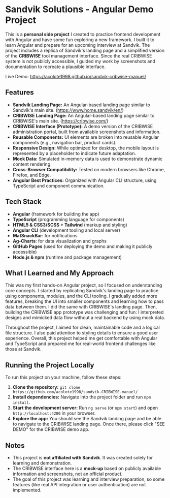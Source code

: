 # Sandvik Solutions - Angular Demo Project

This is a **personal side project** I created to practice frontend development with Angular and have some fun exploring a new framework. I built it to learn Angular and prepare for an upcoming interview at Sandvik. The project includes a replica of Sandvik's landing page and a simplified version of the **CRIBWISE** tool management interface. Since the real CRIBWISE system is not publicly accessible, I guided my work by screenshots and documentation to recreate a plausible interface.

Live Demo: https://acolote1998.github.io/sandvik-cribwise-manuel/

## Features

- **Sandvik Landing Page:** An Angular-based landing page similar to Sandvik's main site.
  (https://www.home.sandvik/en/)
- **CRIBWISE Landing Page:** An Angular-based landing page similar to CRIBWISE's main site. (https://cribwise.com/)
- **CRIBWISE Interface (Prototype):** A demo version of the CRIBWISE administration portal, built from available screenshots and information.
- **Reusable Components:** UI elements are broken into reusable Angular components (e.g., navigation bar, product cards).
- **Responsive Design:** While optimized for desktop, the mobile layout is represented by a placeholder to indicate future adaptation.
- **Mock Data:** Simulated in-memory data is used to demonstrate dynamic content rendering.
- **Cross-Browser Compatibility:** Tested on modern browsers like Chrome, Firefox, and Edge.
- **Angular Best Practices:** Organized with Angular CLI structure, using TypeScript and component communication.

## Tech Stack

- **Angular** (framework for building the app)
- **TypeScript** (programming language for components)
- **HTML5 & CSS3/SCSS + Tailwind** (markup and styling)
- **Angular CLI** (development tooling and local server)
- **MatSnackBar**: for notifications
- **Ag-Charts**: for data visualization and graphs
- **GitHub Pages** (used for deploying the demo and making it publicly accessible)
- **Node.js & npm** (runtime and package management)

## What I Learned and My Approach

This was my first hands-on Angular project, so I focused on understanding core concepts. I started by replicating Sandvik's landing page to practice using components, modules, and the CLI tooling. I gradually added more features, breaking the UI into smaller components and learning how to pass data between them. I did the same with CRIBWISE's landing page. Then, building the CRIBWISE app prototype was challenging and fun: I interpreted designs and mimicked data flow without a real backend by using mock data.

Throughout the project, I aimed for clean, maintainable code and a logical file structure. I also paid attention to styling details to ensure a good user experience. Overall, this project helped me get comfortable with Angular and TypeScript and prepared me for real-world frontend challenges like those at Sandvik.

## Running the Project Locally

To run this project on your machine, follow these steps:

1. **Clone the repository:** `git clone https://github.com/acolote1998/sandvik-CRIBWISE-manuel/`
2. **Install dependencies:** Navigate into the project folder and run `npm install`.
3. **Start the development server:** Run `ng serve` (or `npm start`) and open `http://localhost:4200` in your browser.
4. **Explore the app:** You should see the Sandvik landing page and be able to navigate to the CRIBWISE landing page. Once there, please click "SEE DEMO" for the CRIBWISE demo app.

## Notes

- This project is **not affiliated with Sandvik**. It was created solely for learning and demonstration.
- The CRIBWISE interface here is a **mock-up** based on publicly available information and screenshots, not an official product.
- The goal of this project was learning and interview preparation, so some features (like real API integration or user authentication) are not implemented.
